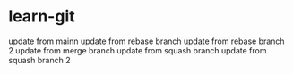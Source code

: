# learn-git

update from mainn
update from rebase branch
update from rebase branch 2
update from merge branch
update from squash branch
update from squash branch 2
